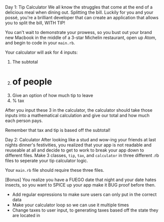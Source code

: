 Day 1: Tip Calculator
We all know the struggles that come at the end of a delicious meal when dining out. Splitting the bill. Luckily for you and your possé, you're a brilliant developer that can create an application that allows you to split the bill, WITH TIP!

You can't wait to demonstrate your prowess, so you bust out your brand new Macbook in the middle of a 3-star Michelin restaurant, open up Atom, and begin to code in your `main.rb`.

Your calculator will ask for 4 inputs:
1. The subtotal
2. # of people
3. Give an option of how much tip to leave
4. % tax

After you input these 3 in the calculator, the calculator should take those inputs into a mathematical calculation and give our total and how much each person pays. 

Remember that tax and tip is based off the subtotal!


Day 2: Calculator
After looking like a stud and wow-ing your friends at last nights dinner's festivities, you realized that your app is not readable and reuseable at all and decide to get to work to break your app down to different files. Make 3 classes, `tip`, `tax`, and `calculator` in three different .rb files to seperate your tip calculator logic. 

Your `main.rb` file should require these three files. 

[Bonus]
You realize you have a FUEGO date that night and your date hates insects, so you want to SPICE up your app make it BUG proof before then. 

- Add regular expressions to make sure users can only put in the correct data
- Make your calculator loop so we can use it multiple times
- Change taxes to user input, to generating taxes based off the state they are located in
